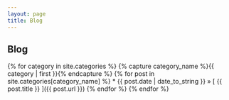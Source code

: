 ```yaml
---
layout: page
title: Blog
---
```


## Blog

{% for category in site.categories %}
    {% capture category_name %}{{ category | first }}{% endcapture %}
    {% for post in site.categories[category_name] %}
    * {{ post.date | date_to_string }} &raquo; [ {{ post.title }} ]({{ post.url }})
    {% endfor %}
{% endfor %}
